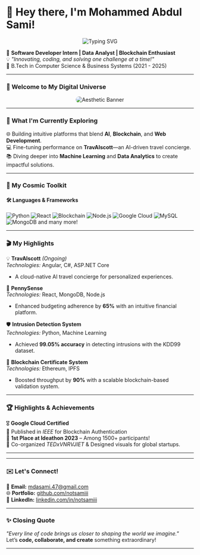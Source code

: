 # 👋 Hey there, I'm Mohammed Abdul Sami!
<p align="center">
  <img src="https://readme-typing-svg.herokuapp.com?font=Fira+Code&size=24&pause=1000&color=F78C6C&center=true&width=600&lines=+Innovator+by+heart;💡;🌌+Let's+create+the+future+together!" alt="Typing SVG">
</p>


🚀 **Software Developer Intern | Data Analyst | Blockchain Enthusiast**  
💡 *"Innovating, coding, and solving one challenge at a time!"*  
🌟 B.Tech in Computer Science & Business Systems (2021 - 2025)  

---

### 🌌 Welcome to My Digital Universe

<p align="center">
  <img src="[[https://user-images.githubusercontent.com/example/banner.gif](https://media.licdn.com/dms/image/v2/D5616AQGUB1mNP9smOw/profile-displaybackgroundimage-shrink_350_1400/profile-displaybackgroundimage-shrink_350_1400/0/1735573232869?e=1742428800&v=beta&t=mmWYWTVU7I1lGQnnMjk3BpcUOKg5yItA3QEnvfaEL3Q](https://png.pngtree.com/thumb_back/fw800/background/20231003/pngtree-aesthetic-3d-render-of-laptop-phone-headphones-and-coffee-perfect-freelance-image_13514503.png))" alt="Aesthetic Banner" style="border-radius:10px;">
</p>

---

### 🔭 What I'm Currently Exploring
🌐 Building intuitive platforms that blend **AI**, **Blockchain**, and **Web Development**.  
💻 Fine-tuning performance on **TravAIscott**—an AI-driven travel concierge.  
📚 Diving deeper into **Machine Learning** and **Data Analytics** to create impactful solutions.

---

### 🚀 My Cosmic Toolkit
#### 🛠 Languages & Frameworks
  ![Python](https://img.shields.io/badge/-Python-3776AB?style=flat-square&logo=python)
  ![React](https://img.shields.io/badge/-React-61DAFB?style=flat-square&logo=react)
![Blockchain](https://img.shields.io/badge/-Blockchain-3C3C3D?style=flat-square&logo=ethereum)
![Node.js](https://img.shields.io/badge/-Node.js-339933?style=flat-square&logo=nodedotjs)
![Google Cloud](https://img.shields.io/badge/-Google_Cloud-4285F4?style=flat-square&logo=google-cloud)
![MySQL](https://img.shields.io/badge/-MySQL-4479A1?style=flat-square&logo=mysql)
![MongoDB](https://img.shields.io/badge/-MongoDB-47A248?style=flat-square&logo=mongodb)
and many more!

---

### 🎬 My Highlights

💡 **TravAIscott** *(Ongoing)*  
*Technologies:* Angular, C#, ASP.NET Core  
- A cloud-native AI travel concierge for personalized experiences.  

💸 **PennySense**  
*Technologies:* React, MongoDB, Node.js  
- Enhanced budgeting adherence by **65%** with an intuitive financial platform.

🛡 **Intrusion Detection System**  
*Technologies:* Python, Machine Learning  
- Achieved **99.05% accuracy** in detecting intrusions with the KDD99 dataset.

🔗 **Blockchain Certificate System**  
*Technologies:* Ethereum, IPFS  
- Boosted throughput by **90%** with a scalable blockchain-based validation system.

---

### 🏆 Highlights & Achievements

🎖️ **Google Cloud Certified**  
📜 Published in *IEEE* for Blockchain Authentication  
🥇 **1st Place at Ideathon 2023** – Among 1500+ participants!  
🎨 Co-organized *TEDxVNRVJIET* & Designed visuals for global startups.

---
---

### ✉️ Let's Connect!
📧 **Email:** [mdasami.47@gmail.com](mailto:mdasami.47@gmail.com)  
🌐 **Portfolio:** [github.com/notsamiii](https://github.com/notsamiii)  
🤝 **LinkedIn:** [linkedin.com/in/notsamiii](https://linkedin.com/in/notsamiii)

---

### ✨ Closing Quote
*"Every line of code brings us closer to shaping the world we imagine."*  
Let’s **code, collaborate, and create** something extraordinary!

---

